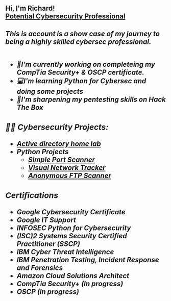 <h2>Hi, I'm Richard! <br/><a href="https://github.com/richmas-l"<a href="https://www.linkedin.com/in/richard-l-masokameng-62a218234/)/">Potential Cybersecurity Professional</a><b>
  
 <h5>This is account is a show case of my journey to being a highly skilled cybersec professional.<br>
   <br>
 
- <b>:memo:I'm currently working on completeing my CompTia Security+ & OSCP certificate.</br>
- <b>:computer:I'm learning Python for Cybersec and doing some projects</br>
- <b>:mag_right:I'm sharpening my pentesting skills on Hack The Box</br>

<h3>👨‍💻 Cybersecurity Projects:</h2>

   - [<b>Active directory home lab<b>](https://github.com/richmas-l/Active-Directory-Lab-)</br>
- <b>Python Projects</b>
  - [Simple Port Scanner](https://github.com/richmas-l/Simple-Port-Scanner/tree/main)
  - [Visual Network Tracker](https://github.com/richmas-l/Visual-Network-Tracker/tree/main)
  - [Anonymous FTP Scanner](https://github.com/richmas-l/Anonymous-FTP-Scanner)
 
<h3>Certifications</h2>

- <b>Google Cybersecurity Certificate<b>
- <b>Google IT Support</b>
- <b>INFOSEC Python for Cybersecurity</b>
- <b>(ISC)2  Systems Security Certified Practitioner (SSCP)</b>
- <b>IBM Cyber Threat Intelligence</b>
- <b>IBM Penetration Testing, Incident Response and Forensics</b>
- <b>Amazon Cloud Solutions Architect </b>
- <b>CompTia Security+ (In progress)<b>
- <b>OSCP (In progress)</b>
  
<!--
  <h2>📺YouTube Videos</h2>

- Active directory homelab tutorial
- SIEMS dashboard
- INJECT walkthrough
- xxx walkthrough
-->
